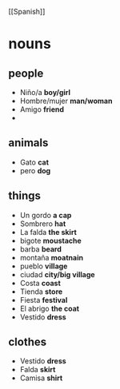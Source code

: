 [[Spanish]]
# nouns
## people
- Niño/a **boy/girl**
- Hombre/mujer **man/woman**
- Amigo **friend**
- 
## animals
- Gato **cat**
- pero **dog**
## things
- Un gordo **a cap**
- Sombrero **hat**
- La falda **the skirt**
- bigote **moustache**
- barba **beard**
- montaña **moatnain**
- pueblo **village**
- ciudad **city/big village**
- Costa **coast**
- Tienda **store**
- Fiesta **festival**
- El abrigo **the coat**
- Vestido **dress**
## clothes
- Vestido **dress**
- Falda **skirt**
- Camisa **shirt**